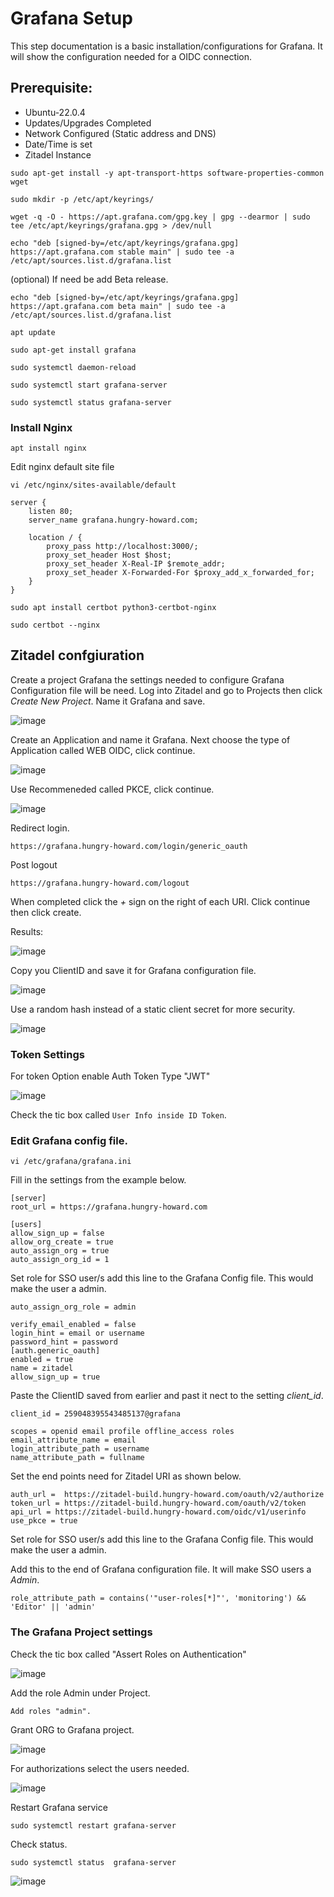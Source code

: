 # Grafana Setup

This step documentation is a basic installation/configurations for Grafana. It will show the configuration needed for a OIDC connection.

## Prerequisite:
* Ubuntu-22.0.4
* Updates/Upgrades Completed
* Network Configured (Static address and DNS)
* Date/Time is set
* Zitadel Instance
  

```
sudo apt-get install -y apt-transport-https software-properties-common wget
```
```
sudo mkdir -p /etc/apt/keyrings/
```
```
wget -q -O - https://apt.grafana.com/gpg.key | gpg --dearmor | sudo tee /etc/apt/keyrings/grafana.gpg > /dev/null
```
```
echo "deb [signed-by=/etc/apt/keyrings/grafana.gpg] https://apt.grafana.com stable main" | sudo tee -a /etc/apt/sources.list.d/grafana.list
```


(optional) If need be  add Beta release.
```
echo "deb [signed-by=/etc/apt/keyrings/grafana.gpg] https://apt.grafana.com beta main" | sudo tee -a /etc/apt/sources.list.d/grafana.list
```

```
apt update
```
```
sudo apt-get install grafana
```
```
sudo systemctl daemon-reload
```
```
sudo systemctl start grafana-server
```
```
sudo systemctl status grafana-server
```
### Install Nginx
```
apt install nginx
```

Edit  nginx default site file 
```
vi /etc/nginx/sites-available/default
```
```
server {
    listen 80;
    server_name grafana.hungry-howard.com;

    location / {
        proxy_pass http://localhost:3000/;
        proxy_set_header Host $host;
        proxy_set_header X-Real-IP $remote_addr;
        proxy_set_header X-Forwarded-For $proxy_add_x_forwarded_for;
    }
}
```


```
sudo apt install certbot python3-certbot-nginx
```
```
sudo certbot --nginx
```
## Zitadel confgiuration

Create a project Grafana the settings needed to configure Grafana Configuration file will be need.
Log into Zitadel and go to Projects then click *Create New Project*.
Name it Grafana and save.

![image](https://github.com/HungryHowies/Grafana-setup-with-Zitadel/assets/22652276/3f007267-e6f8-49fa-b15a-bb9041f2be4a)

Create an Application and name it Grafana. Next choose the type of Application called WEB OIDC, click continue.

![image](https://github.com/HungryHowies/Grafana-setup-with-Zitadel/assets/22652276/08124c77-d59a-414d-8aad-8903799e6389)

Use Recommeneded called PKCE, click continue.

![image](https://github.com/HungryHowies/Grafana-setup-with-Zitadel/assets/22652276/1fc75b30-22b4-4fa8-aff5-a499944e4c9e)

Redirect login.
```
https://grafana.hungry-howard.com/login/generic_oauth
```
Post logout
```
https://grafana.hungry-howard.com/logout
```
When completed click the *+* sign on the right of each URI. Click continue then click create.

Results:

![image](https://github.com/HungryHowies/Grafana-setup-with-Zitadel/assets/22652276/47e22a58-ddf3-4e6f-ac15-8dc2aa8b1a5f)



Copy you ClientID and save it for Grafana configuration file.

![image](https://github.com/HungryHowies/Grafana-setup-with-Zitadel/assets/22652276/3bcf9b82-254a-4002-a5f4-ff16dda22f41)


Use a random hash instead of a static client secret for more security.

![image](https://github.com/HungryHowies/grafana-setup/assets/22652276/cdfcc538-5f7f-41d9-b114-fe907a3d9f3c)

### Token Settings

For token Option enable Auth Token Type "JWT" 

![image](https://github.com/HungryHowies/Grafana-setup-with-Zitadel/assets/22652276/74be3977-bf93-4da5-b964-2f4cd17904be)



Check the tic box called ```User Info inside ID Token```.



### Edit Grafana config file.

```
vi /etc/grafana/grafana.ini
```
Fill in the settings from the example below.

```
[server]
root_url = https://grafana.hungry-howard.com

[users]
allow_sign_up = false
allow_org_create = true
auto_assign_org = true
auto_assign_org_id = 1
```
Set role for SSO user/s add this line to the Grafana Config file. This would make the user a admin.
```
auto_assign_org_role = admin
```
```
verify_email_enabled = false
login_hint = email or username
password_hint = password
[auth.generic_oauth]
enabled = true
name = zitadel
allow_sign_up = true
```
Paste the ClientID saved from earlier and past it nect to the setting *client_id*.
```
client_id = 259048395543485137@grafana
```

```
scopes = openid email profile offline_access roles 
email_attribute_name = email
login_attribute_path = username
name_attribute_path = fullname
```
Set the end points need for Zitadel URI as shown below.

```
auth_url =  https://zitadel-build.hungry-howard.com/oauth/v2/authorize
token_url = https://zitadel-build.hungry-howard.com/oauth/v2/token
api_url = https://zitadel-build.hungry-howard.com/oidc/v1/userinfo 
use_pkce = true
```

Set role for SSO user/s add this line to the Grafana Config file. This would make the user a admin.

Add this to the end of Grafana configuration file. It will make SSO users a *Admin*.
```
role_attribute_path = contains('"user-roles[*]"', 'monitoring') && 'Editor' || 'admin'
```


### The Grafana Project settings

Check the tic box called "Assert Roles on Authentication"

![image](https://github.com/HungryHowies/Grafana-setup-with-Zitadel/assets/22652276/33a741cd-9c91-4b81-9300-3f421eec7563)

Add the role Admin under Project.

```
Add roles "admin".
```
Grant ORG to Grafana project.

![image](https://github.com/HungryHowies/Grafana-setup-with-Zitadel/assets/22652276/f73ace35-4f30-4d17-a8bf-ccebe7720927)


For authorizations select the users needed.

![image](https://github.com/HungryHowies/Grafana-setup-with-Zitadel/assets/22652276/a34e5c6d-b2b8-423e-8cc7-0283974907d5)

Restart Grafana service
```
sudo systemctl restart grafana-server
```

Check status.

```
sudo systemctl status  grafana-server
```
![image](https://github.com/HungryHowies/Grafana-setup-with-Zitadel/assets/22652276/0e39cfa9-9180-448e-9f36-c859f75322a6)








